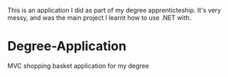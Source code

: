 This is an application I did as part of my degree apprenticteship. It's very messy, and was the main project I learnt how to use .NET with.

# Degree-Application
MVC shopping basket application for my degree
